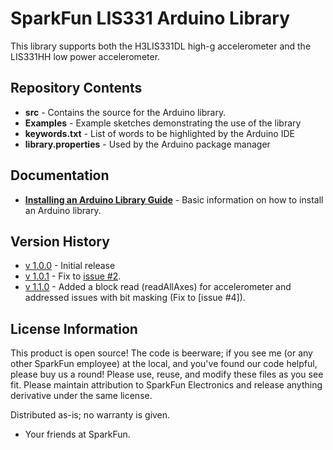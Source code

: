 SparkFun LIS331 Arduino Library
==========
This library supports both the H3LIS331DL high-g accelerometer and the LIS331HH
low power accelerometer.

Repository Contents
-------------------
* **src** - Contains the source for the Arduino library.
* **Examples** - Example sketches demonstrating the use of the library
* **keywords.txt** - List of words to be highlighted by the Arduino IDE
* **library.properties** - Used by the Arduino package manager

Documentation
-------------------
* **[Installing an Arduino Library Guide](https://learn.sparkfun.com/tutorials/installing-an-arduino-library)** - Basic information on how to install an Arduino library.

Version History
-------------------

* [v 1.0.0](https://github.com/sparkfun/SparkFun_LIS331_Arduino_Library/tree/V_1.0.0) - Initial release
* [v 1.0.1](https://github.com/sparkfun/SparkFun_LIS331_Arduino_Library/tree/v1.0.1) - Fix to [issue #2](https://github.com/sparkfun/SparkFun_LIS331_Arduino_Library/pull/2).
* [v 1.1.0](https://github.com/DevilbissLab/SparkFun_LIS331_Arduino_Library) - Added a block read (readAllAxes) for accelerometer and addressed issues with bit masking (Fix to [issue #4]).


License Information
-------------------
This product is open source! 
The code is beerware; if you see me (or any other SparkFun employee) at the local, and you've found our code helpful, please buy us a round!
Please use, reuse, and modify these files as you see fit. Please maintain attribution to SparkFun Electronics and release anything derivative under the same license.

Distributed as-is; no warranty is given.

- Your friends at SparkFun.

